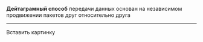 **Дейтаграмный способ** передачи данных основан на независимом продвижении пакетов друг относительно друга

----
Вставить картинку